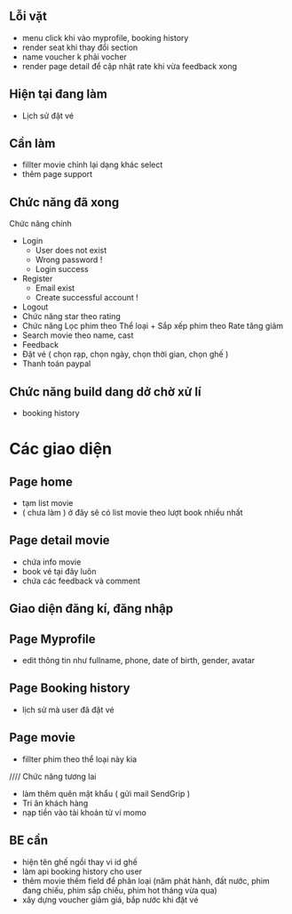## Lỗi vặt

- menu click khi vào myprofile, booking history
- render seat khi thay đổi section
- name voucher k phải vocher
- render page detail để cập nhật rate khi vừa feedback xong

## Hiện tại đang làm

- Lịch sử đặt vé

## Cần làm

- fillter movie chỉnh lại dạng khác select
- thêm page support

## Chức năng đã xong

Chức năng chính

- Login
  - User does not exist
  - Wrong password !
  - Login success
- Register
  - Email exist
  - Create successful account !
- Logout
- Chức năng star theo rating
- Chức năng Lọc phim theo Thể loại + Sắp xếp phim theo Rate tăng giảm
- Search movie theo name, cast
- Feedback
- Đặt vé ( chọn rạp, chọn ngày, chọn thời gian, chọn ghế )
- Thanh toán paypal

## Chức năng build dang dở chờ xử lí

- booking history

# Các giao diện

## Page home

- tạm list movie
- ( chưa làm ) ở đây sẽ có list movie theo lượt book nhiều nhất

## Page detail movie

- chứa info movie
- book vé tại đây luôn
- chứa các feedback và comment

## Giao diện đăng kí, đăng nhập

## Page Myprofile

- edit thông tin như fullname, phone, date of birth, gender, avatar

## Page Booking history

- lịch sử mà user đã đặt vé

## Page movie

- fillter phim theo thể loại này kia

//// Chức năng tương lai

- làm thêm quên mật khẩu ( gửi mail SendGrip )
- Tri ân khách hàng
- nạp tiền vào tài khoản từ ví momo

## BE cần

- hiện tên ghế ngồi thay vì id ghế
- làm api booking history cho user
- thêm movie thêm field để phân loại (năm phát hành, đất nước, phim đang chiếu, phim sắp chiếu, phim hot tháng vừa qua)
- xây dựng voucher giảm giá, bắp nước khi đặt vé
